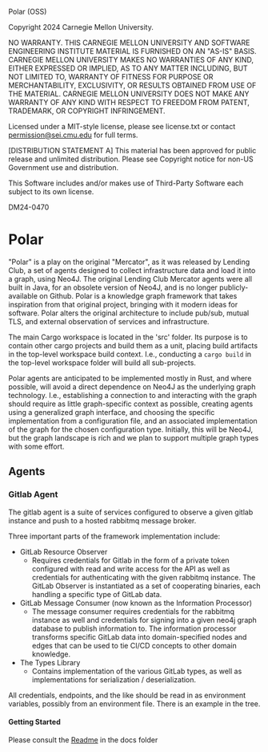 Polar (OSS)

Copyright 2024 Carnegie Mellon University.

NO WARRANTY. THIS CARNEGIE MELLON UNIVERSITY AND SOFTWARE ENGINEERING INSTITUTE
MATERIAL IS FURNISHED ON AN "AS-IS" BASIS. CARNEGIE MELLON UNIVERSITY MAKES NO
WARRANTIES OF ANY KIND, EITHER EXPRESSED OR IMPLIED, AS TO ANY MATTER
INCLUDING, BUT NOT LIMITED TO, WARRANTY OF FITNESS FOR PURPOSE OR
MERCHANTABILITY, EXCLUSIVITY, OR RESULTS OBTAINED FROM USE OF THE MATERIAL.
CARNEGIE MELLON UNIVERSITY DOES NOT MAKE ANY WARRANTY OF ANY KIND WITH RESPECT
TO FREEDOM FROM PATENT, TRADEMARK, OR COPYRIGHT INFRINGEMENT.

Licensed under a MIT-style license, please see license.txt or contact
permission@sei.cmu.edu for full terms.

[DISTRIBUTION STATEMENT A] This material has been approved for public release
and unlimited distribution.  Please see Copyright notice for non-US Government
use and distribution.

This Software includes and/or makes use of Third-Party Software each subject to
its own license.

DM24-0470

# Polar

"Polar" is a play on the original "Mercator", as it was released by Lending
Club, a set of agents designed to collect infrastructure data and load it
into a graph, using Neo4J. The original Lending Club Mercator agents were all
built in Java, for an obsolete version of Neo4J, and is no longer
publicly-available on Github. Polar is a knowledge graph framework that takes 
inspiration from that original project, bringing with it modern ideas for software.
Polar alters the original architecture to include pub/sub, mutual TLS, and external 
observation of services and infrastructure.

The main Cargo workspace is located in the 'src' folder. Its purpose is to 
contain other cargo projects and build them as a unit, placing build artifacts
in the top-level workspace build context. I.e., conducting a `cargo build` in the
top-level workspace folder will build all sub-projects.

Polar agents are anticipated to be implemented mostly in Rust, and where possible,
will avoid a direct dependence on Neo4J as the underlying graph technology. I.e.,
establishing a connection to and interacting with the graph should require as
little graph-specific context as possible, creating agents using a
generalized graph interface, and choosing the specific implementation from a
configuration file, and an associated implementation of the graph for the
chosen configuration type. Initially, this will be Neo4J, but the graph
landscape is rich and we plan to support multiple graph types with some effort.

## Agents

### Gitlab Agent

The gitlab agent is a suite of services configured to observe a given gitlab 
instance and push to a hosted rabbitmq message broker. 

Three important parts of the framework implementation include:
* GitLab Resource Observer
    * Requires credentials for Gitlab in the form of a private token configured
      with read and write access for the API as well as credentials for
      authenticating with the given rabbitmq instance. The GitLab Observer is
      instantiated as a set of cooperating binaries, each handling a specific
      type of GitLab data.
* GitLab Message Consumer (now known as the Information Processor)
    * The message consumer requires credentials for the rabbitmq instance as
      well and credentials for signing into a given neo4j graph database to
      publish information to. The information processor transforms specific GitLab
      data into domain-specified nodes and edges that can be used to tie CI/CD concepts
      to other domain knowledge.
* The Types Library
    * Contains implementation of the various GitLab types, as well as implementations 
      for serialization / deserialization.

All credentials, endpoints, and the like should be read in as environment variables, 
possibly from an environment file. There is an example in the tree.

#### Getting Started
Please consult the [Readme](./docs/README_gitlab.md) in the docs folder 
